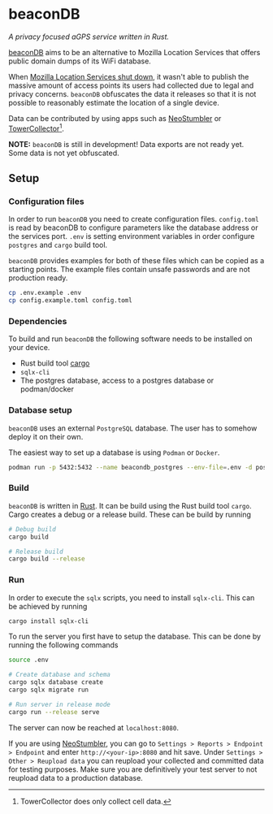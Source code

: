 # beaconDB

_A privacy focused aGPS service written in Rust._

[beaconDB](https://beacondb.net/) aims to be an alternative to Mozilla Location Services that offers public domain dumps of its WiFi database.

When [Mozilla Location Services shut down](https://github.com/mozilla/ichnaea/issues/2065), it wasn't able to publish the massive amount of access points its users had collected due to legal and privacy concerns.
`beaconDB` obfuscates the data it releases so that it is not possible to reasonably estimate the location of a single device.

Data can be contributed by using apps such as [NeoStumbler](https://github.com/mjaakko/NeoStumbler) or [TowerCollector](https://github.com/zamojski/TowerCollector)[^1].

[^1]: TowerCollector does only collect cell data.

**NOTE:** `beaconDB` is still in development!
Data exports are not ready yet.
Some data is not yet obfuscated.

## Setup

### Configuration files

In order to run `beaconDB` you need to create configuration files.
`config.toml` is read by beaconDB to configure parameters like the database address or the services port.
`.env` is setting environment variables in order configure `postgres` and `cargo` build tool.

`beaconDB` provides examples for both of these files which can be copied as a starting points.
The example files contain unsafe passwords and are not production ready.

```sh
cp .env.example .env
cp config.example.toml config.toml
```

### Dependencies

To build and run `beaconDB` the following software needs to be installed on your device.

- Rust build tool [cargo](https://www.rust-lang.org/learn/get-started)
- `sqlx-cli`
- The postgres database, access to a postgres database or podman/docker

### Database setup

`beaconDB` uses an external `PostgreSQL` database.
The user has to somehow deploy it on their own.

The easiest way to set up a database is using `Podman` or `Docker`.

```sh
podman run -p 5432:5432 --name beacondb_postgres --env-file=.env -d postgres
```

### Build

`beaconDB` is written in [Rust](https://www.rust-lang.org).
It can be build using the Rust build tool `cargo`.
Cargo creates a debug or a release build.
These can be build by running

```sh
# Debug build
cargo build

# Release build
cargo build --release
```

### Run

In order to execute the `sqlx` scripts, you need to install `sqlx-cli`.
This can be achieved by running

```sh
cargo install sqlx-cli
```

To run the server you first have to setup the database.
This can be done by running the following commands

```sh
source .env

# Create database and schema
cargo sqlx database create
cargo sqlx migrate run

# Run server in release mode
cargo run --release serve
```

The server can now be reached at `localhost:8080`.

If you are using [NeoStumbler](https://github.com/mjaakko/NeoStumbler), you can go to `Settings > Reports > Endpoint > Endpoint` and enter `http://<your-ip>:8080` and hit save.
Under `Settings > Other > Reupload data` you can reupload your collected and committed data for testing purposes.
Make sure you are definitively your test server to not reupload data to a production database.
